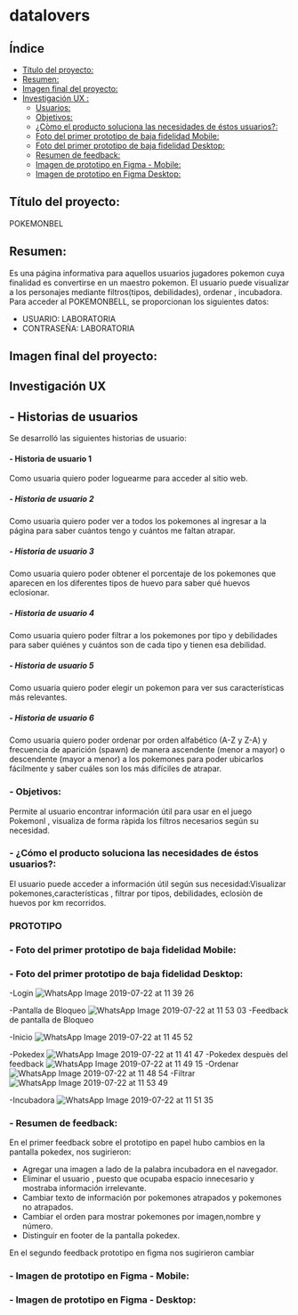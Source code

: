 # datalovers

## Índice

- [Título del proyecto:](##Título-del-proyecto:)
- [Resumen:](##Resumen:)
- [Imagen final del proyecto:](##Imagen-final-del-proyecto:)
- [Investigación UX :](##Investigación-UX)
  - [Usuarios:](#Usuarios:)
  - [Objetivos:](#Objetivos:)
  - [¿Còmo el producto soluciona las necesidades de éstos usuarios?:](#¿Còmo-el-producto-soluciona-las-necesidades-de-éstos-usuarios?:)
  - [Foto del primer prototipo de baja fidelidad Mobile:](#Foto-del-primer-prototipo-de-baja-fidelidad-Mobile:)
  - [Foto del primer prototipo de baja fidelidad Desktop:](#Foto-del-primer-prototipo-de-baja-fidelidad-Desktop:)
  - [Resumen de feedback:](#Resumen-de-feedback:)
  - [Imagen de prototipo en Figma - Mobile:](#Imagen-de-prototipo-en-Figma-Mobile:)
  - [Imagen de prototipo en Figma Desktop:](#Imagen-de-prototipo-en-Figma-Desktop:)


## Título del proyecto:
 POKEMONBEL
## Resumen:
Es una página informativa  para aquellos  usuarios jugadores pokemon cuya finalidad es convertirse en un maestro pokemon. El usuario puede visualizar a los personajes mediante filtros(tipos, debilidades), ordenar , incubadora.
Para acceder al POKEMONBELL, se proporcionan los siguientes datos:
- USUARIO: LABORATORIA 
- CONTRASEÑA: LABORATORIA
## Imagen final del proyecto:
## Investigación UX
## - Historias de usuarios
Se desarrolló las siguientes historias de usuario:
#### - Historia de usuario 1 
Como usuaria quiero poder loguearme para acceder al sitio web.
##### -  Historia de usuario 2
 Como usuaria quiero poder ver a todos los pokemones al ingresar a la página para saber cuántos tengo y cuántos me faltan atrapar.
##### - Historia de usuario 3
Como usuaria quiero poder obtener el porcentaje de los pokemones que aparecen en los diferentes tipos de huevo para saber qué huevos eclosionar.
##### -  Historia de usuario 4
Como usuaria quiero poder filtrar a los pokemones por tipo y debilidades para saber quiénes y cuántos son de cada tipo y tienen esa debilidad.
##### -  Historia de usuario 5
Como usuaria quiero poder elegir un pokemon para ver sus características más relevantes.
##### - Historia de usuario 6
Como usuaria quiero poder ordenar por orden alfabético (A-Z y Z-A) y frecuencia de aparición (spawn) de manera ascendente (menor a mayor) o descendente (mayor a menor) a los pokemones para poder ubicarlos fácilmente y saber cuáles son los más difíciles de atrapar.
### - Objetivos:
Permite al usuario encontrar información útil  para usar en el juego Pokemonl , visualiza de forma ràpida los filtros necesarios según su necesidad.
### - ¿Cómo el producto soluciona las necesidades de éstos usuarios?:
El usuario  puede acceder a información útil según sus necesidad:Visualizar pokemones,características , filtrar por tipos, debilidades, eclosiòn de huevos por km recorridos. 


### PROTOTIPO 
### - Foto del primer prototipo de baja fidelidad Mobile:

    
### - Foto del primer prototipo de baja fidelidad Desktop:
-Login
![WhatsApp Image 2019-07-22 at 11 39 26](https://user-images.githubusercontent.com/51205175/61649196-9b1d0700-ac76-11e9-8e84-343a453c9f39.jpeg)

-Pantalla de Bloqueo
![WhatsApp Image 2019-07-22 at 11 53 03](https://user-images.githubusercontent.com/51205175/61649823-d1a75180-ac77-11e9-946b-83dd8d2f0fba.jpeg)
-Feedback de pantalla de Bloqueo



-Inicio
![WhatsApp Image 2019-07-22 at 11 45 52](https://user-images.githubusercontent.com/51205175/61649234-b4be4e80-ac76-11e9-863f-8a0c3417a284.jpeg)

-Pokedex
![WhatsApp Image 2019-07-22 at 11 41 47](https://user-images.githubusercontent.com/51205175/61648823-cf43f800-ac75-11e9-9b8c-b47ead118b17.jpeg)
-Pokedex despuès del feedback
![WhatsApp Image 2019-07-22 at 11 49 15](https://user-images.githubusercontent.com/51205175/61649419-12529b00-ac77-11e9-9280-6fcb9a2a2dde.jpeg)
-Ordenar
![WhatsApp Image 2019-07-22 at 11 48 54](https://user-images.githubusercontent.com/51205175/61649338-e7684700-ac76-11e9-8518-e09ba1beca85.jpeg)
-Filtrar
![WhatsApp Image 2019-07-22 at 11 53 49](https://user-images.githubusercontent.com/51205175/61649600-69587000-ac77-11e9-8a3d-c4460b453847.jpeg)

-Incubadora
![WhatsApp Image 2019-07-22 at 11 51 35](https://user-images.githubusercontent.com/51205175/61649529-462dc080-ac77-11e9-8fde-132f49d5242a.jpeg)


### - Resumen de feedback:
En el primer feedback sobre el prototipo en papel hubo cambios en la pantalla pokedex, nos sugirieron:
- Agregar una imagen a lado de la palabra incubadora en el navegador.
- Eliminar el usuario , puesto que ocupaba espacio innecesario y mostraba información irrelevante.
- Cambiar texto de información por pokemones atrapados y pokemones no atrapados.
- Cambiar el orden para mostrar pokemones por imagen,nombre y número.
- Distinguir en footer de la pantalla pokedex.

En el segundo feedback prototipo en figma nos sugirieron cambiar 
### - Imagen de prototipo en Figma - Mobile:

### - Imagen de prototipo  en Figma - Desktop:

